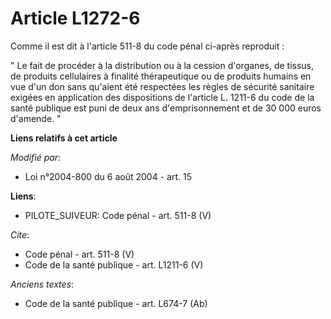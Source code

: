 # Article L1272-6

Comme il est dit à l'article 511-8 du code pénal ci-après reproduit : 

" Le fait de procéder à la distribution ou à la cession d'organes, de tissus, de produits cellulaires à finalité
thérapeutique ou de produits humains en vue d'un don sans qu'aient été respectées les règles de sécurité sanitaire exigées en
application des dispositions de l'article L. 1211-6 du code de la santé publique est puni de deux ans d'emprisonnement et de
30 000 euros d'amende. "

**Liens relatifs à cet article**

_Modifié par_:

  - Loi n°2004-800 du 6 août 2004 - art. 15

**Liens**:

  - PILOTE_SUIVEUR: Code pénal - art. 511-8 (V)

_Cite_:

  - Code pénal - art. 511-8 (V)
  - Code de la santé publique - art. L1211-6 (V)

_Anciens textes_:

  - Code de la santé publique - art. L674-7 (Ab)
